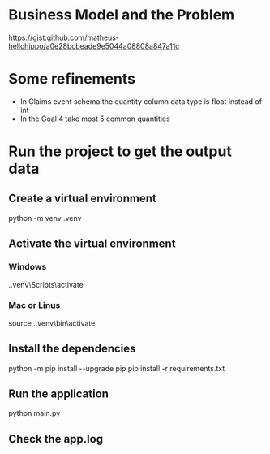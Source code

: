 # Business Model and the Problem
https://gist.github.com/matheus-hellohippo/a0e28bcbeade9e5044a08808a847a11c

# Some refinements
- In Claims event schema the quantity column data type is float instead of int
- In the Goal 4 take most 5 common quantities


# Run the project to get the output data

## Create a virtual environment
python -m venv .venv

## Activate the virtual environment
### Windows
.\.venv\Scripts\activate
### Mac or Linus
source .\.venv\bin\activate

## Install the dependencies
python -m pip install --upgrade pip
pip install -r requirements.txt

## Run the application
python main.py

## Check the app.log
